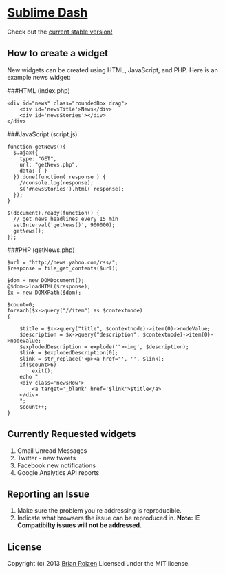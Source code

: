 [Sublime Dash](http://www.sublimedash.com)
================================
Check out the [current stable version!](http://www.sublimedash.com)
## How to create a widget
New widgets can be created using HTML, JavaScript, and PHP. Here is an example news widget:

###HTML (index.php)
```
<div id="news" class="roundedBox drag">
	<div id='newsTitle'>News</div>
	<div id='newsStories'></div>
</div>
```
###JavaScript (script.js)
``` 
function getNews(){
  $.ajax({
    type: "GET",
    url: "getNews.php",
    data: { }
  }).done(function( response ) {
    //console.log(response);
    $('#newsStories').html( response);
  });
}

$(document).ready(function() {
  // get news headlines every 15 min
  setInterval('getNews()', 900000);
  getNews();
});
```

###PHP (getNews.php)
``` 
$url = "http://news.yahoo.com/rss/";
$response = file_get_contents($url);

$dom = new DOMDocument();
@$dom->loadHTML($response);
$x = new DOMXPath($dom);

$count=0;
foreach($x->query("//item") as $contextnode) 
{

	$title = $x->query("title", $contextnode)->item(0)->nodeValue;
	$description = $x->query("description", $contextnode)->item(0)->nodeValue;
	$explodedDescription = explode('"><img', $description);
	$link = $explodedDescription[0];
	$link = str_replace('<p><a href="', '', $link);
	if($count>6)
		exit();
	echo "
	<div class='newsRow'>
		<a target='_blank' href='$link'>$title</a>
	</div>
	";
	$count++;
}
```

## Currently Requested widgets
1. Gmail Unread Messages
2. Twitter - new tweets
3. Facebook new notifications
4. Google Analytics API reports

## Reporting an Issue
1. Make sure the problem you're addressing is reproducible.
2. Indicate what browsers the issue can be reproduced in. **Note: IE Compatibilty issues will not be addressed.**

## License
Copyright (c) 2013 [Brian Roizen](http://www.brianroizen.com)
Licensed under the MIT license.
